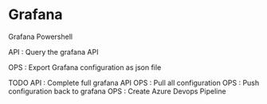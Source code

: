 # Grafana
Grafana Powershell

API : Query the grafana API

OPS : Export Grafana configuration as json file


TODO 
API : Complete full grafana API
OPS : Pull all configuration
OPS : Push configuration back to grafana
OPS : Create Azure Devops Pipeline
